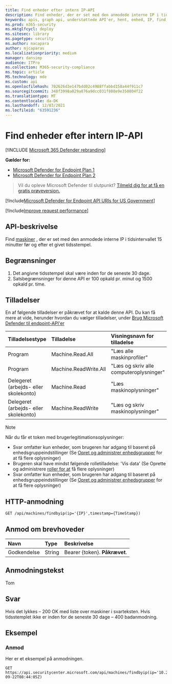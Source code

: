 ```yaml
---
title: Find enheder efter intern IP-API
description: Find enheder, der er set med den anmodede interne IP i tidsintervallet 15 minutter før og efter et givent tidsstempel
keywords: apis, graph api, understøttede API'er, hent, enhed, IP, find, find enhed, efter ip, ip
ms.prod: m365-security
ms.mktglfcycl: deploy
ms.sitesec: library
ms.pagetype: security
ms.author: macapara
author: mjcaparas
ms.localizationpriority: medium
manager: dansimp
audience: ITPro
ms.collection: M365-security-compliance
ms.topic: article
MS.technology: mde
ms.custom: api
ms.openlocfilehash: 702626d3e147bdd02c4988ffabbd158a44f911c7
ms.sourcegitcommit: 348f3998a029a876a9dcc031f808e9e350804f22
ms.translationtype: MT
ms.contentlocale: da-DK
ms.lasthandoff: 12/03/2021
ms.locfileid: "63591236"
---
```

# <a name="find-devices-by-internal-ip-api"></a>Find enheder efter intern IP-API

[!INCLUDE [Microsoft 365 Defender rebranding](../../includes/microsoft-defender.md)]


**Gælder for:** 
- [Microsoft Defender for Endpoint Plan 1](https://go.microsoft.com/fwlink/?linkid=2154037)
- [Microsoft Defender for Endpoint Plan 2](https://go.microsoft.com/fwlink/?linkid=2154037)

> Vil du opleve Microsoft Defender til slutpunkt? [Tilmeld dig for at få en gratis prøveversion.](https://signup.microsoft.com/create-account/signup?products=7f379fee-c4f9-4278-b0a1-e4c8c2fcdf7e&ru=https://aka.ms/MDEp2OpenTrial?ocid=docs-wdatp-exposedapis-abovefoldlink)

[!Include[Microsoft Defender for Endpoint API URIs for US Government](../../includes/microsoft-defender-api-usgov.md)]

[!Include[Improve request performance](../../includes/improve-request-performance.md)]

## <a name="api-description"></a>API-beskrivelse

Find [maskiner](machine.md) , der er set med den anmodede interne IP i tidsintervallet 15 minutter før og efter et givet tidsstempel.

## <a name="limitations"></a>Begrænsninger

1. Det angivne tidsstempel skal være inden for de seneste 30 dage.
2. Satsbegrænsninger for denne API er 100 opkald pr. minut og 1500 opkald pr. time.

## <a name="permissions"></a>Tilladelser

En af følgende tilladelser er påkrævet for at kalde denne API. Du kan få mere at vide, herunder hvordan du vælger tilladelser, under [Brug Microsoft Defender til endpoint-API'er](apis-intro.md)

Tilladelsestype|Tilladelse|Visningsnavn for tilladelse
:---|:---|:---
Program|Machine.Read.All|"Læs alle maskinprofiler"
Program|Machine.ReadWrite.All|"Læs og skriv alle computeroplysninger"
Delegeret (arbejds- eller skolekonto)|Machine.Read|"Læs maskinoplysninger"
Delegeret (arbejds- eller skolekonto)|Machine.ReadWrite|"Læs og skriv maskinoplysninger"

> [!NOTE]
> Når du får et token med brugerlegitimationsoplysninger:
>
> - Svar omfatter kun enheder, som brugeren har adgang til baseret på enhedsgruppeindstillinger (Se [Opret og administrer enhedsgrupper](machine-groups.md) for at få flere oplysninger)
> - Brugeren skal have mindst følgende rolletilladelse: 'Vis data' (Se Oprette og administrere [roller for at](user-roles.md) få flere oplysninger)
> - Svar omfatter kun enheder, som brugeren har adgang til baseret på enhedsgruppeindstillinger (Se [Opret og administrer enhedsgrupper](machine-groups.md) for at få flere oplysninger)

## <a name="http-request"></a>HTTP-anmodning

```http
GET /api/machines/findbyip(ip='{IP}',timestamp={TimeStamp})
```

## <a name="request-headers"></a>Anmod om brevhoveder

Navn|Type|Beskrivelse
:---|:---|:---
Godkendelse|String|Bearer {token}. **Påkrævet**.

## <a name="request-body"></a>Anmodningstekst

Tom

## <a name="response"></a>Svar

Hvis det lykkes – 200 OK med liste over maskiner i svarteksten.
Hvis tidsstemplet ikke er inden for de seneste 30 dage – 400 badanmodning.

## <a name="example"></a>Eksempel

### <a name="request"></a>Anmod

Her er et eksempel på anmodningen.

```http
GET https://api.securitycenter.microsoft.com/api/machines/findbyip(ip='10.248.240.38',timestamp=2019-09-22T08:44:05Z)
```
